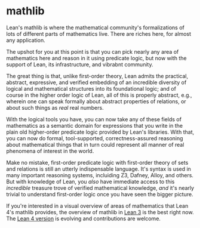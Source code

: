 # mathlib

Lean's mathlib is where the mathematical community's formalizations
of lots of different parts of mathematics live. There are riches here,
for almost any application.

The upshot for you at this point is that you can pick nearly any area
of mathematics here and reason in it using predicate logic, but now with the support of Lean, its infrastructure, and vibrabnt community.

The great thing is that, unlike first-order theory, Lean admits the practical, abstract, expressive, and verified embedding of an incredible diversity of logical and mathematical structures into its foundational logic; and of course in the higher order logic of Lean, all of this is properly abstract, e.g., wherein one can speak formally about abstract properties of relations, or about such things as *real* real numbers.

With the logical tools you have, you can now take any of these fields of mathematics as a semantic domain for expressions that you write in the plain old higher-order predicate logic provided by Lean's libraries. With that, you can now do formal, tool-supported, correctness-assured reasoning about mathematical things that in turn could represent all manner of real phenomena of interest in the world.

Make no mistake, first-order predicate logic with first-order theory of sets and relations is still an utterly indispensable language. It's syntax is used in many important reasoning systems, incluiding Z3, Dafney, Alloy, and others. But with knowledge of Lean, you *also* have immediate access to this *incredible* treasure trove of verified mathematical knowledge, *and* it's nearly trivial to understand first-order logic once you have seen the bigger picture.

If you're interested in a visual overview of areas of mathematics that Lean 4's mathlib provides, the overview of mathlib in [Lean 3](https://leanprover-community.github.io/mathlib-overview.html) is the best right now. The [Lean 4 version](https://leanprover-community.github.io/theories.html#lean-mathematical-theories) is evolving and contributions are welcome.